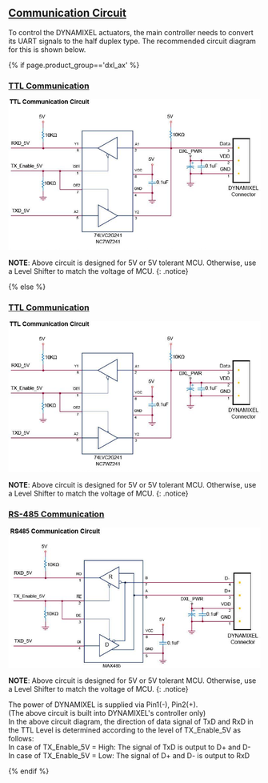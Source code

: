 ## [Communication Circuit](#communication-circuit)
To control the DYNAMIXEL actuators, the main controller needs to convert its UART signals to the half duplex type. The recommended circuit diagram for this is shown below.

{% if page.product_group=='dxl_ax' %}
### [TTL Communication](#ttl-communication)
![](/assets/images/dxl/ttl_circuit.png)

**NOTE**: Above circuit is designed for 5V or 5V tolerant MCU. Otherwise, use a Level Shifter to match the voltage of MCU.
{: .notice}

{% else %}

### [TTL Communication](#ttl-communication)
![](/assets/images/dxl/ttl_circuit.png)

**NOTE**: Above circuit is designed for 5V or 5V tolerant MCU. Otherwise, use a Level Shifter to match the voltage of MCU.
{: .notice}

### [RS-485 Communication](#rs-485-communication)
![](/assets/images/dxl/x/x_series_485_circuit.jpg)

**NOTE**: Above circuit is designed for 5V or 5V tolerant MCU. Otherwise, use a Level Shifter to match the voltage of MCU.
{: .notice}

The power of DYNAMIXEL is supplied via Pin1(-), Pin2(+).  
(The above circuit is built into DYNAMIXEL's controller only)  
In the above circuit diagram, the direction of data signal of TxD and RxD in the TTL Level is determined according to the level of TX_Enable_5V as follows:  
In case of TX_Enable_5V = High: The signal of TxD is output to D+ and D-  
In case of TX_Enable_5V = Low: The signal of D+ and D- is output to RxD  

{% endif %}
